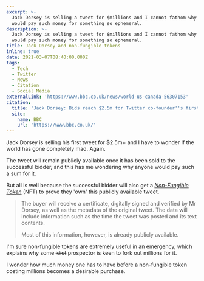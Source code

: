 ```yaml
---
excerpt: >-
  Jack Dorsey is selling a tweet for $millions and I cannot fathom why anyone
  would pay such money for something so ephemeral.
description: >-
  Jack Dorsey is selling a tweet for $millions and I cannot fathom why anyone
  would pay such money for something so ephemeral.
title: Jack Dorsey and non-fungible tokens
inline: true
date: 2021-03-07T08:40:00.000Z
tags:
  - Tech
  - Twitter
  - News
  - Citation
  - Social Media
externalLink: 'https://www.bbc.co.uk/news/world-us-canada-56307153'
citation:
  title: 'Jack Dorsey: Bids reach $2.5m for Twitter co-founder''s first post'
  site:
    name: BBC
    url: 'https://www.bbc.co.uk/'
---
```

Jack Dorsey is selling his first tweet for $2.5m+ and I have to wonder if the world has gone completely mad. Again.

The tweet will remain publicly available once it has been sold to the successful bidder, and this has me wondering why anyone would pay such a sum for it.

But all is well because the successful bidder will also get a *[Non-Fungible Token](https://en.wikipedia.org/wiki/Non-fungible_token)* (NFT) to prove they 'own' this publicly available tweet.

> The buyer will receive a certificate, digitally signed and verified by Mr Dorsey, as well as the metadata of the original tweet. The data will include information such as the time the tweet was posted and its text contents.
> 
> Most of this information, however, is already publicly available. 

I'm sure non-fungible tokens are extremely useful in an emergency, which explains why some ~~idiot~~ prospector is keen to fork out millions for it.

I wonder how much money one has to have before a non-fungible token costing millions becomes a desirable purchase.



